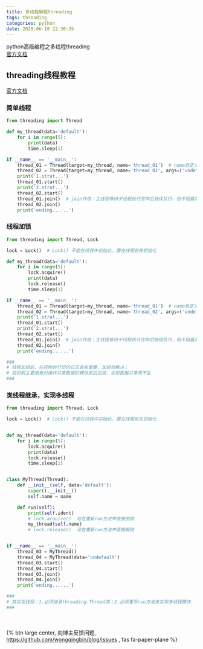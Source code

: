 ```yaml
---
title: 多线程编程threading
tags: threading
categories: python
date: 2020-06-18 22:30:35
---
```

python高级编程之多线程threading  
[官方文档](https://docs.python.org/zh-cn/3/library/threading.html#module-threading, "3.8")
<!-- more -->

## threading线程教程

[官方文档](https://docs.python.org/zh-cn/3/library/threading.html#module-threading, "3.8")

### 简单线程

```python
from threading import Thread

def my_thread(data='default'):
    for i in range(5):
        print(data)
        time.sleep(1)

if __name__ == '__main__':
    thread_01 = Thread(target=my_thread, name='thread_01')  # name自定义线程名称
    thread_02 = Thread(target=my_thread, name='thread_02', args=('undefault',))  # args 使用元组传参，单个参数时需要加 (,) 将自动识别为元组
    print('1.strat...')
    thread_01.start()
    print('2.strat...')
    thread_02.start()
    thread_01.join()  # join作用：主线程等待子线程执行完毕后继续执行，但不阻塞其他子线程运行
    thread_02.join()
    print('ending......')
```

### 线程加锁

```python
from threading import Thread, Lock

lock = Lock()  # Lock() 不能在线程中初始化，要在线程前先初始化

def my_thread(data='default'):
    for i in range(5):
        lock.acquire()
        print(data)
        lock.release()
        time.sleep(1)

if __name__ == '__main__':
    thread_01 = Thread(target=my_thread, name='thread_01')  # name自定义线程名称
    thread_02 = Thread(target=my_thread, name='thread_02', args=('undefault',))  # args 使用元组传参，单个参数时需要加 (,) 将自动识别为元组
    print('1.strat...')
    thread_01.start()
    print('2.strat...')
    thread_02.start()
    thread_01.join()  # join作用：主线程等待子线程执行完毕后继续执行，但不阻塞其他子线程运行
    thread_02.join()
    print('ending......')

###
# 线程加锁前，在控制台打印的日志会有重叠，加锁后解决；
# 锁机制主要用来对操作共享数据的模块前后加锁，实现数据共享而不乱
###
```

### 类线程继承，实现多线程

```python
from threading import Thread, Lock

lock = Lock()  # Lock() 不能在线程中初始化，要在线程前先初始化


def my_thread(data='default'):
    for i in range(5):
        lock.acquire()
        print(data)
        lock.release()
        time.sleep(1)


class MyThread(Thread):
    def __init__(self, data='default'):
        super().__init__()
        self.name = name

    def run(self):
        print(self.ident)
        # lock.acquire()  可在重新run方法中直接加锁
        my_thread(self.name)
        # lock.release()  可在重新run方法中直接解锁


if __name__ == '__main__':
    thread_03 = MyThread()
    thread_04 = MyThread(data='undefault')
    thread_03.start()
    thread_04.start()
    thread_03.join()
    thread_04.join()
    print('ending......')

###
# 类实现线程：1.必须继承threading.Thread类；2.必须重写run方法来实现多线程模块
###
```

<br><br>{% btn large center, 向博主反馈问题, <https://github.com/wongqingbin/blog/issues> , fas fa-paper-plane %}
